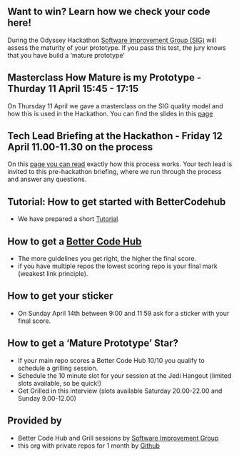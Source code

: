 ## Want to win? Learn how we check your code here!

During the Odyssey Hackathon [Software Improvement Group (SIG)](https://softwareimprovementgroup.com) will assess the maturity of your prototype. If you pass this test, the jury knows that you have build a ‘mature prototype’

## Masterclass How Mature is my Prototype - Thurday 11 April 15:45 - 17:15

On Thursday 11 April we gave a masterclass on the SIG quality model and how this is used in the Hackathon. You can find the slides in this [page](https://odysseyhack.github.io/masterclass)


## Tech Lead Briefing at the Hackathon - Friday 12 April 11.00-11.30 on the process

On this [page you can read](https://odysseyhack.github.io/the-evaluation) exactly how this process works. Your tech lead is invited to this pre-hackathon briefing, where we run through the process and answer any questions.

## Tutorial: How to get started with BetterCodehub
- We have prepared a short [Tutorial](https://odysseyhack.github.io/tutorial)

## How to get a [Better Code Hub](https://bettercodehub.com)
- The more guidelines you get right, the higher the final score.
- if you have multiple repos the lowest scoring repo is your final mark (weakest link principle).

## How to get your sticker
- On Sunday April 14th between 9:00 and 11:59 ask for a sticker with your final score.

## How to get a ‘Mature Prototype’ Star?
- If your main repo scores a Better Code Hub 10/10 you qualify to schedule a grilling session.
- Schedule the 10 minute slot for your session at the Jedi Hangout (limited slots available, so be quick!)
- Get Grilled in this interview (slots available Saturday 20.00-22.00 and Sunday 9.00-12.00)

## Provided by
- Better Code Hub and Grill sessions by [Software Improvement Group](https://softwareimprovementgroup.eu) 
- this org with private repos for 1 month by [Github](https://github.com)
